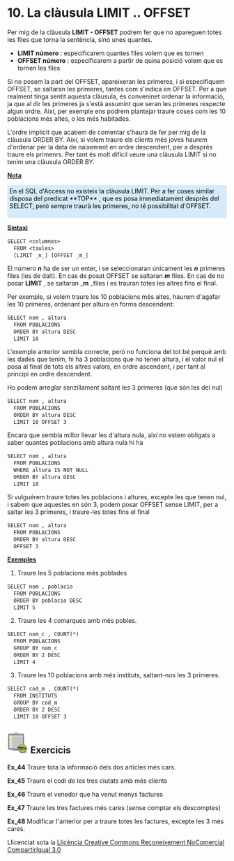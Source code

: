 # 10. La clàusula LIMIT .. OFFSET

Per mig de la clàusula **LIMIT - OFFSET** podrem fer que no apareguen totes
les files que torna la sentència, sinó unes quantes.

  * **LIMIT número** : especificarem quantes files volem que es tornen
  * **OFFSET número** : especificarem a partir de quina posició volem que es tornen les files

Si no posem la part del OFFSET, apareixeran les primeres, i si especifiquem
OFFSET, se saltaran les primeres, tantes com s'indica en OFFSET. Per a que
realment tinga sentit aquesta clàusula, és conveninet ordenar la informació,
ja que al dir les primeres ja s'està assumint que seran les primeres respecte
algun ordre. Així, per exemple ens podrem plantejar traure coses com les 10
poblacions més altes, o les més habitades.

L'ordre implícit que acabem de comentar s'haurà de fer per mig de la clàusula
ORDER BY. Així, si volem traure els clients més joves haurem d'ordenar per la
data de naixement en ordre descendent, per a després traure els primenrs. Per
tant és molt difícil veure una clàusula LIMIT si no tenim una clàusula ORDER
BY.

<u>**Nota**</u> 
<div style="background-color: #d6eaf8; color: black; padding: 5px;">
En el SQL d'Access no existeix la clàusula LIMIT. Per a fer coses similar
disposa del predicat **TOP** , que es posa immediatament després del SELECT,
però sempre traurà les primeres, no té possibilitat d'OFFSET.
<p></p>
</div>

**<u>Sintaxi</u>**
```
SELECT <columnes>  
  FROM <taules>  
  [LIMIT _n_] [OFFSET _m_]
```
El número _**n**_ ha de ser un enter, i se seleccionaran únicament les _**n**_
primeres files (les de dalt). En cas de posat OFFSET se saltaran  _**m**_
files. En cas de no posar **LIMIT** , se saltaran _**m** _files i es trauran
totes les altres fins el final.

Per exemple, si volem traure les 10 poblacions més altes, haurem d'agafar les
10 primeres, ordenant per altura en forma descendent:
```
SELECT nom , altura  
  FROM POBLACIONS  
  ORDER BY altura DESC  
  LIMIT 10
```
L'exemple anterior sembla correcte, però no funciona del tot bé perquè amb les
dades que tenim, hi ha 3 poblacions que no tenen altura, i el valor nul el
posa al final de tots els altres valors, en ordre ascendent, i per tant al
principi en ordre descendent.

Ho podem arreglar senzillament saltant les 3 primeres (que són les del nul)
```
SELECT nom , altura  
  FROM POBLACIONS  
  ORDER BY altura DESC  
  LIMIT 10 OFFSET 3
```
Encara que sembla millor llevar les d'altura nula, així no estem obligats a
saber quantes poblacions amb altura nula hi ha
```
SELECT nom , altura  
  FROM POBLACIONS  
  WHERE altura IS NOT NULL  
  ORDER BY altura DESC  
  LIMIT 10
```
Si vulguérem traure totes les poblacions i altures, excepte les que tenen nul,
i sabem que aquestes en són 3, podem posar OFFSET sense LIMIT, per a saltar
les 3 primeres, i traure-les totes fins el final
```
SELECT nom , altura  
  FROM POBLACIONS  
  ORDER BY altura DESC  
  OFFSET 3
```
**<u>Exemples</u>**

  1) Traure les 5 poblacions més poblades
```
SELECT nom , poblacio  
  FROM POBLACIONS  
  ORDER BY poblacio DESC  
  LIMIT 5
```
  2) Traure les 4 comarques amb més pobles.
```
SELECT nom_c , COUNT(*)  
  FROM POBLACIONS  
  GROUP BY nom_c  
  ORDER BY 2 DESC  
  LIMIT 4
```
  3) Traure les 10 poblacions amb més instituts, saltant-nos les 3 primeres.
```
SELECT cod_m , COUNT(*)  
  FROM INSTITUTS  
  GROUP BY cod_m  
  ORDER BY 2 DESC  
  LIMIT 10 OFFSET 3
```

## ![](icon_activity.gif) Exercicis

**Ex_44** Traure tota la informació dels dos articles més cars.

**Ex_45** Traure el codi de les tres ciutats amb més clients

**Ex_46** Traure el venedor que ha venut menys factures  

**Ex_47** Traure les tres factures més cares (sense comptar els descomptes)

**Ex_48** Modificar l'anterior per a traure totes les factures, excepte les 3
més cares.


Llicenciat sota la  [Llicència Creative Commons Reconeixement NoComercial
CompartirIgual 3.0](http://creativecommons.org/licenses/by-nc-sa/3.0/)

